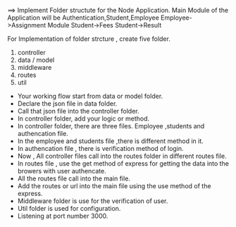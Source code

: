 
==> Implement Folder structute for the Node Application. Main Module of the Application will be Authentication,Student,Employee Employee->Assignment Module Student->Fees Student->Result


For Implementation of folder strcture , create five folder.
1. controller
2. data / model
3. middleware
4. routes
5. util

- Your working flow start from data or model folder.
- Declare the json file in data folder.
- Call that json file into the controller folder.
- In controller folder, add your logic or method.
- In controller folder, there are three files. Employee ,students and authencation file.
- In the employee and students file ,there is different method in it.
- In authencation file , there is verification method of login.
- Now , All controller files call into the routes folder in different routes file.
- In routes file , use the get method of express for getting the data into the browers with user authencate.
- All the routes file call into the main file.
- Add the routes or url into the main file using the use method of the express.
- Middleware folder is use for the verification of user.
- Util folder is used for configuration.
- Listening at port number 3000.

